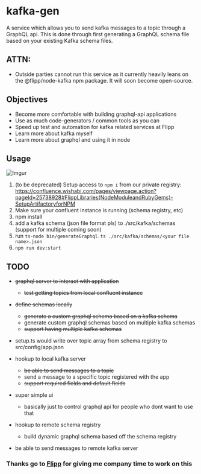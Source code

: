 # kafka-gen

A service which allows you to send kafka messages to a topic through a GraphQL api. This is done through first generating a GraphQL schema file based on your existing Kafka schema files.


## ATTN:

* Outside parties cannot run this service as it currently heavily leans on
the @flipp/node-kafka npm package. It will soon become open-source.

## Objectives

* Become more comfortable with building graphql-api applications
* Use as much code-generators / common tools as you can
* Speed up test and automation for kafka related services at Flipp
* Learn more about kafka myself
* Learn more about graphql and using it in node

## Usage

![Imgur](https://i.imgur.com/ofhPUxS.gif)

1. (to be deprecated) Setup access to `npm i` from our private registry: https://confluence.wishabi.com/pages/viewpage.action?pageId=25738928#FlippLibraries(NodeModuleandRubyGems)-SetupArtifactoryforNPM
1. Make sure your confluent instance is running (schema registry, etc)
1. npm install
1. add a kafka schema (json file format pls) to ./src/kafka/schemas (support for multiple coming soon)
1. run `ts-node bin/generateGraphql.ts ./src/kafka/schemas/<your file name>.json`
1. `npm run dev:start`

## TODO

* ~~graphql server to interact with application~~
  * ~~test getting topics from local confluent instance~~
* ~~define schemas locally~~
  * ~~generate a custom graphql schema based on a kafka schema~~
  * generate custom graphql schemas based on multiple kafka schemas 
  * ~~support having multiple kafka schemas~~
* setup.ts would write over topic array from schema registry to src/config/app.json
* hookup to local kafka server
  * ~~be able to send messages to a topic~~
  * send a message to a specific topic registered with the app
  * ~~support required fields and default fields~~
* super simple ui
  * basically just to control graphql api for people who dont want to use that

* hookup to remote schema registry
  * build dynamic graphql schema based off the schema registry
* be able to send messages to remote kafka server


### Thanks go to [Flipp](https://corp.flipp.com/) for giving me company time to work on this
